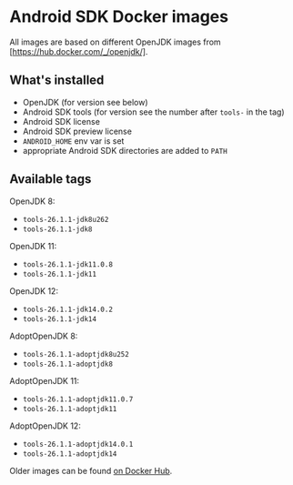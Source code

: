 # Android SDK Docker images

All images are based on different OpenJDK images from [https://hub.docker.com/_/openjdk/].

## What's installed
- OpenJDK (for version see below)
- Android SDK tools (for version see the number after `tools-` in the tag)
- Android SDK license
- Android SDK preview license
- `ANDROID_HOME` env var is set
- appropriate Android SDK directories are added to `PATH`

## Available tags

OpenJDK 8:
- `tools-26.1.1-jdk8u262`
- `tools-26.1.1-jdk8`

OpenJDK 11:
- `tools-26.1.1-jdk11.0.8`
- `tools-26.1.1-jdk11`

OpenJDK 12:
- `tools-26.1.1-jdk14.0.2`
- `tools-26.1.1-jdk14`

AdoptOpenJDK 8:
- `tools-26.1.1-adoptjdk8u252`
- `tools-26.1.1-adoptjdk8`

AdoptOpenJDK 11:
- `tools-26.1.1-adoptjdk11.0.7`
- `tools-26.1.1-adoptjdk11`

AdoptOpenJDK 12:
- `tools-26.1.1-adoptjdk14.0.1`
- `tools-26.1.1-adoptjdk14`


Older images can be found [on Docker Hub](https://hub.docker.com/r/gabrielittner/android-sdk/tags/).
